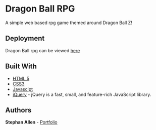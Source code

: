 # Dragon Ball RPG

A simple web based rpg game themed around Dragon Ball Z!

## Deployment
Dragon Ball rpg can be viewed [here]()

## Built With

* [HTML 5](https://developer.mozilla.org/en-US/docs/Web/Guide/HTML/HTML5)
* [CSS3](https://developer.mozilla.org/en-US/docs/Web/CSS/CSS3)
* [Javascipt](https://developer.mozilla.org/en-US/docs/Web/JavaScript)
* [jQuery](https://jquery.com/) - jQuery is a fast, small, and feature-rich JavaScript library.

## Authors

**Stephan Allen** - [Portfolio](https://github.com/PurpleBooth)
